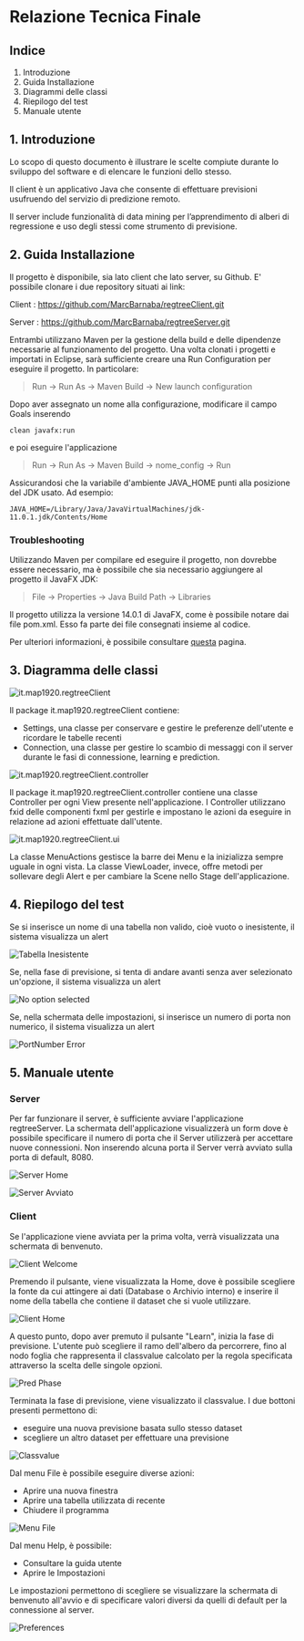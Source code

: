 # Relazione Tecnica Finale

## Indice
1. Introduzione
2. Guida Installazione
3. Diagrammi delle classi
4. Riepilogo del test    
5. Manuale utente



## 1. Introduzione
Lo scopo di questo documento è illustrare le scelte compiute durante lo sviluppo del software e di elencare le funzioni dello stesso.

Il client è un applicativo Java che consente di effettuare previsioni usufruendo del servizio di predizione remoto.

Il server include funzionalità di data mining per l’apprendimento di alberi di regressione e uso degli stessi come strumento di previsione.

## 2. Guida Installazione

Il progetto è disponibile, sia lato client che lato server, su Github.
E' possibile clonare i due repository situati ai link:

Client : https://github.com/MarcBarnaba/regtreeClient.git 

Server : https://github.com/MarcBarnaba/regtreeServer.git

Entrambi utilizzano Maven per la gestione della build e delle dipendenze necessarie al funzionamento del progetto. Una volta clonati i progetti e importati in Eclipse, sarà sufficiente creare una Run Configuration per eseguire il progetto. In particolare:

> Run -> Run As -> Maven Build -> New launch configuration 

Dopo aver assegnato un nome alla configurazione, modificare il campo Goals inserendo

    clean javafx:run
e poi eseguire l'applicazione 
> Run -> Run As -> Maven Build -> nome_config -> Run

Assicurandosi che la variabile d'ambiente JAVA_HOME punti alla posizione del JDK usato. Ad esempio:

    JAVA_HOME=/Library/Java/JavaVirtualMachines/jdk-11.0.1.jdk/Contents/Home

### Troubleshooting

Utilizzando Maven per compilare ed eseguire il progetto, non dovrebbe essere necessario, ma è possibile che sia necessario aggiungere al progetto il JavaFX JDK:
> File -> Properties -> Java Build Path -> Libraries

Il progetto utilizza la versione 14.0.1 di JavaFX, come è possibile notare dai file pom.xml. Esso fa parte dei file consegnati insieme al codice.

Per ulteriori informazioni, è possibile consultare [questa](https://openjfx.io/openjfx-docs/) pagina.

## 3. Diagramma delle classi

 ![it.map1920.regtreeClient](/docs/uml/default.png "it.map1920.regtreeClient")

 Il package it.map1920.regtreeClient contiene:
 - Settings, una classe per conservare e gestire le preferenze dell'utente e ricordare le tabelle recenti
 - Connection, una classe per gestire lo scambio di messaggi con il server durante le fasi di connessione, learning e prediction.

![it.map1920.regtreeClient.controller](/docs/uml/controller.png "it.map1920.regtreeClient.controller")

Il package it.map1920.regtreeClient.controller contiene una classe Controller per ogni View presente nell'applicazione. I Controller utilizzano fxid delle componenti fxml per gestirle e impostano le azioni da eseguire in relazione ad azioni effettuate dall'utente.

![it.map1920.regtreeClient.ui](/docs/uml/ui.png "it.map1920.regtreeClient.ui")

La classe MenuActions gestisce la barre dei Menu e la inizializza sempre uguale in ogni vista. 
La classe ViewLoader, invece, offre metodi per sollevare degli Alert e per cambiare la Scene nello Stage dell'applicazione.





## 4. Riepilogo del test 

Se si inserisce un nome di una tabella non valido, cioè vuoto o inesistente, il sistema visualizza un alert

![Tabella Inesistente](/docs/screenshots/testcases/tabella_inesistente.png "Tabella Inesistente")

Se, nella fase di previsione, si tenta di andare avanti senza aver selezionato un'opzione, il sistema visualizza un alert

![No option selected](/docs/screenshots/testcases/no_option.png "No option selected")

Se, nella schermata delle impostazioni, si inserisce un numero di porta non numerico, il sistema visualizza un alert

![PortNumber Error](/docs/screenshots/testcases/portnumber_error.png "PortNumber Error")

## 5. Manuale utente

### Server

Per far funzionare il server, è sufficiente avviare l'applicazione regtreeServer.
La schermata dell'applicazione visualizzerà un form dove è possibile specificare il numero di porta che il Server utilizzerà per accettare nuove connessioni. Non inserendo alcuna porta il Server verrà avviato sulla porta di default, 8080.

![Server Home](/docs/screenshots/userguide/Server.png "Server Home")


![Server Avviato](/docs/screenshots/userguide/Avviato.png "Server Avviato")

### Client

Se l'applicazione viene avviata per la prima volta, verrà visualizzata una schermata di benvenuto.

![Client Welcome](/docs/screenshots/userguide/Welcome.png "Client Welcome")

Premendo il pulsante, viene visualizzata la Home, dove è possibile scegliere la fonte da cui attingere ai dati (Database o Archivio interno) e inserire il nome della tabella che contiene il dataset che si vuole utilizzare.

![Client Home](/docs/screenshots/userguide/Home.png "Client Home")


A questo punto, dopo aver premuto il pulsante "Learn", inizia la fase di previsione.
L'utente può scegliere il ramo dell'albero da percorrere, fino al nodo foglia che rappresenta il classvalue calcolato per la regola specificata attraverso la scelta delle singole opzioni.

![Pred Phase](/docs/screenshots/userguide/PredPhase.png "Pred Phase")

Terminata la fase di previsione, viene visualizzato il classvalue. I due bottoni presenti permettono di:
- eseguire una nuova previsione basata sullo stesso dataset
- scegliere un altro dataset per effettuare una previsione

![Classvalue](/docs/screenshots/userguide/ClassValue.png "Classvalue")


Dal menu File è possibile eseguire diverse azioni:
- Aprire una nuova finestra
- Aprire una tabella utilizzata di recente
- Chiudere il programma

![Menu File](/docs/screenshots/userguide/MenuBar.png "Menu File")


Dal menu Help, è possibile:
- Consultare la guida utente
- Aprire le Impostazioni

Le impostazioni permettono di scegliere se visualizzare la schermata di benvenuto all'avvio e di specificare valori diversi da quelli di default per la connessione al server.

![Preferences](/docs/screenshots/userguide/Settings.png "Preferences")




